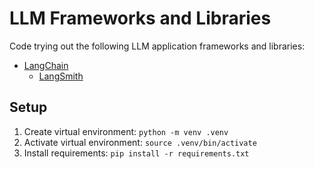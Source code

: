 # LLM Frameworks and Libraries

Code trying out the following LLM application frameworks and libraries:

- [LangChain](https://python.langchain.com/docs/get_started/quickstart/)
  - [LangSmith](https://smith.langchain.com)

## Setup

1. Create virtual environment: `python -m venv .venv`
2. Activate virtual environment: `source .venv/bin/activate`
3. Install requirements: `pip install -r requirements.txt`
